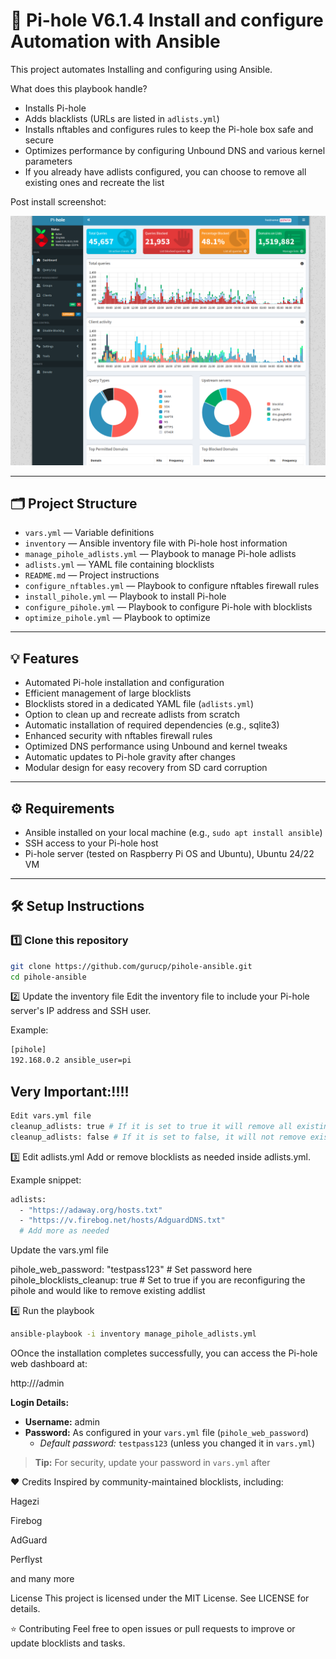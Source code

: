 # 🚀 Pi-hole V6.1.4 Install and configure Automation with Ansible

This project automates Installing and configuring using Ansible. 

What does this playbook handle?
- Installs Pi-hole
- Adds blacklists (URLs are listed in `adlists.yml`)
- Installs nftables and configures rules to keep the Pi-hole box safe and secure
- Optimizes performance by configuring Unbound DNS and various kernel parameters
- If you already have adlists configured, you can choose to remove all existing ones and recreate the list

Post install screenshot:

![A screenshot of my pihole](images/pihole_screen_shot.png)


---

## 🗂️ Project Structure

- `vars.yml` — Variable definitions
- `inventory` — Ansible inventory file with Pi-hole host information
- `manage_pihole_adlists.yml` — Playbook to manage Pi-hole adlists
- `adlists.yml` — YAML file containing blocklists
- `README.md` — Project instructions
- `configure_nftables.yml` — Playbook to configure nftables firewall rules
- `install_pihole.yml` — Playbook to install Pi-hole
- `configure_pihole.yml` — Playbook to configure Pi-hole with blocklists
- `optimize_pihole.yml` — Playbook to optimize


---

## 💡 Features

- Automated Pi-hole installation and configuration
- Efficient management of large blocklists
- Blocklists stored in a dedicated YAML file (`adlists.yml`)
- Option to clean up and recreate adlists from scratch
- Automatic installation of required dependencies (e.g., sqlite3)
- Enhanced security with nftables firewall rules
- Optimized DNS performance using Unbound and kernel tweaks
- Automatic updates to Pi-hole gravity after changes
- Modular design for easy recovery from SD card corruption

---

## ⚙️ Requirements

- Ansible installed on your local machine (e.g., `sudo apt install ansible`)
- SSH access to your Pi-hole host
- Pi-hole server (tested on Raspberry Pi OS and Ubuntu), Ubuntu 24/22 VM

---

## 🛠️ Setup Instructions

### 1️⃣ Clone this repository

```bash
git clone https://github.com/gurucp/pihole-ansible.git
cd pihole-ansible
```

2️⃣ Update the inventory file
Edit the inventory file to include your Pi-hole server's IP address and SSH user.

Example:
```bash
[pihole]
192.168.0.2 ansible_user=pi
```

## Very Important:!!!!
```bash
Edit vars.yml file 
cleanup_adlists: true # If it is set to true it will remove all existing on your pihole and add new entries 
cleanup_adlists: false # If it is set to false, it will not remove existing once rather it will add whatever in the addlists.yml
```

3️⃣ Edit adlists.yml
Add or remove blocklists as needed inside adlists.yml.

Example snippet:
```bash
adlists:
  - "https://adaway.org/hosts.txt"
  - "https://v.firebog.net/hosts/AdguardDNS.txt"
  # Add more as needed
```
Update the vars.yml file 

pihole_web_password: "testpass123" # Set password here 
pihole_blocklists_cleanup: true    # Set to true if you are reconfiguring the pihole and would like to       remove existing addlist 


4️⃣ Run the playbook
```bash
ansible-playbook -i inventory manage_pihole_adlists.yml
```

OOnce the installation completes successfully, you can access the Pi-hole web dashboard at:

http://<IP address>/admin

**Login Details:**
- **Username:** admin
- **Password:** As configured in your `vars.yml` file (`pihole_web_password`)
  - *Default password:* `testpass123` (unless you changed it in `vars.yml`)

> **Tip:** For security, update your password in `vars.yml` after

❤️ Credits
Inspired by community-maintained blocklists, including:

Hagezi

Firebog

AdGuard

Perflyst

and many more


License
This project is licensed under the MIT License. See LICENSE for details.


⭐ Contributing
Feel free to open issues or pull requests to improve or update blocklists and tasks.



